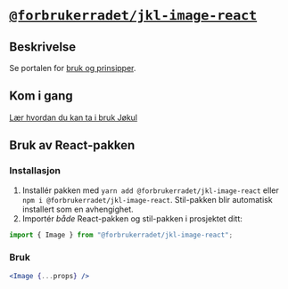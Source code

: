 # [`@forbrukerradet/jkl-image-react`](https://jokul.fremtind.no/komponenter/image)

## Beskrivelse

Se portalen for [bruk og prinsipper](https://jokul.fremtind.no/komponenter/image).

## Kom i gang

[Lær hvordan du kan ta i bruk Jøkul](https://jokul.fremtind.no/developer/getting-started/)

## Bruk av React-pakken

### Installasjon

1. Installér pakken med `yarn add @forbrukerradet/jkl-image-react` eller `npm i @forbrukerradet/jkl-image-react`. Stil-pakken blir automatisk installert som en avhengighet.
2. Importér _både_ React-pakken og stil-pakken i prosjektet ditt:

```js
import { Image } from "@forbrukerradet/jkl-image-react";
```

### Bruk

```jsx
<Image {...props} />
```
